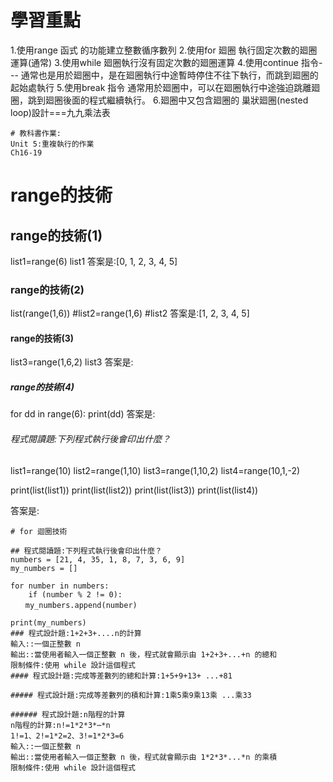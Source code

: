# 學習重點
1.使用range 函式 的功能建立整數循序數列
2.使用for 廻圈 執行固定次數的廻圈運算(通常)
3.使用while 廻圈執行沒有固定次數的廻圈運算
4.使用continue 指令--- 通常也是用於廻圈中，是在廻圈執行中途暫時停住不往下執行，而跳到廻圈的起始處執行
5.使用break 指令 通常用於廻圈中，可以在廻圈執行中途強迫跳離廻圈，跳到廻圈後面的程式繼續執行。
6.廻圈中又包含廻圈的 巢狀廻圈(nested loop)設計===九九乘法表
```
# 教科書作業:
Unit 5:重複執行的作業
Ch16-19
```
# range的技術
## range的技術(1)
list1=range(6)
list1
答案是:[0, 1, 2, 3, 4, 5]
### range的技術(2)
list(range(1,6))
#list2=range(1,6)
#list2
答案是:[1, 2, 3, 4, 5]
#### range的技術(3)
list3=range(1,6,2)
list3
答案是:
##### range的技術(4)
for dd in range(6):
   print(dd)
答案是:
###### 程式閱讀題:下列程式執行後會印出什麼？
list1=range(10)
list2=range(1,10)
list3=range(1,10,2)
list4=range(10,1,-2)

print(list(list1))
print(list(list2))
print(list(list3)) 
print(list(list4))  

答案是:
```
# for 迴圈技術

## 程式閱讀題:下列程式執行後會印出什麼？
numbers = [21, 4, 35, 1, 8, 7, 3, 6, 9]
my_numbers = []

for number in numbers:
    if (number % 2 != 0): 
　　my_numbers.append(number)

print(my_numbers)
### 程式設計題:1+2+3+....n的計算
輸入::一個正整數 n
輸出::當使用者輸入一個正整數 n 後，程式就會顯示由 1+2+3+...+n 的總和
限制條件:使用 while 設計這個程式
#### 程式設計題:完成等差數列的總和計算:1+5+9+13+ ...+81

##### 程式設計題:完成等差數列的積和計算:1乘5乘9乘13乘 ...乘33

###### 程式設計題:n階程的計算
n階程的計算:n!=1*2*3*⋯*n
1!=1、2!=1*2=2、3!=1*2*3=6
輸入::一個正整數 n
輸出::當使用者輸入一個正整數 n 後，程式就會顯示由 1*2*3*...*n 的乘積
限制條件:使用 while 設計這個程式
```
